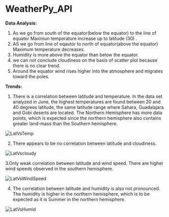 # WeatherPy_API
**Data Analysis:**

1. As we go from south of the equator(below the equator) to the line of equator Maximun temperature increase up to latitude (30) .
2. AS we go from line of eqautor to north of equator(above the equator) Maximum temperature decreases.
3. Humidity is more above the equator than below the equator.
4. we can not conclude  cloudiness on the basis of scatter plot because there is no clear trend.
5. Around the equator wind rises higher into the atmosphere and migrates toward the poles.

**Trends:**
1. There is a correlation between latitude and temperature. In the data set analyzed in June, the highest temperatures are found between 20 and 40 degrees latitude, the same latitude range where Sahara, Guadalajara and Gobi deserts are located. The Northern Hemisphere has more data points, which is expected since the northern hemisphere also contains greater land-mass than the Southern hemisphere.

![LatVsTemp](https://user-images.githubusercontent.com/50187921/69096506-300ff100-0a1a-11ea-982a-726d05313f58.png)

2. There appears to be no correlation between latitude and cloudiness.

![LatVscloudy](https://user-images.githubusercontent.com/50187921/69096685-841ad580-0a1a-11ea-9441-24eb33736edf.png)

3.Only weak correlation between latitude and wind speed. There are higher wind speeds observed in the southern hemisphere.

![LatVsWindSpeed](https://user-images.githubusercontent.com/50187921/69096770-ae6c9300-0a1a-11ea-90d9-e6e49c5da6de.png)

4. The correlation between latitude and humidity is also not pronounced. The humidity is higher in the northern hemisphere, which is to be expected as it is Summer in the northern hemisphere.

![LatVsHumid](https://user-images.githubusercontent.com/50187921/69097114-7b76cf00-0a1b-11ea-86bc-6ed2c4a1110e.png)




